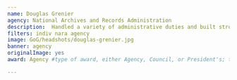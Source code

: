 ```yaml
---
name: Douglas Grenier
agency: National Archives and Records Administration
description:  Handled a variety of administrative duties and built strong relationships with customers to sustain operations while understaffed. Mr. Grenier’s efforts allowed the WNRC to receive, store, and service upwards of 140,000 cubic feet of new materials for various agencies. 
filters: indiv nara agency
image: GoG/headshots/douglas-grenier.jpg
banner: agency
originalImage: yes
award: Agency #type of award, either Agency, Council, or President's; this is case sensitive so make sure to match the options listed exactly. This section generates the format of the card

---
```


